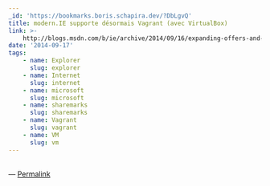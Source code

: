 ```yaml
---
_id: 'https://bookmarks.boris.schapira.dev/?DbLgvQ'
title: modern.IE supporte désormais Vagrant (avec VirtualBox)
link: >-
    http://blogs.msdn.com/b/ie/archive/2014/09/16/expanding-offers-and-vm-delivery-choices-on-modern-ie.aspx
date: '2014-09-17'
tags:
    - name: Explorer
      slug: explorer
    - name: Internet
      slug: internet
    - name: microsoft
      slug: microsoft
    - name: sharemarks
      slug: sharemarks
    - name: Vagrant
      slug: vagrant
    - name: VM
      slug: vm
---
```


<br>&#8212;
<a href="https://bookmarks.boris.schapira.dev/?DbLgvQ" title="Permalink">Permalink</a>
